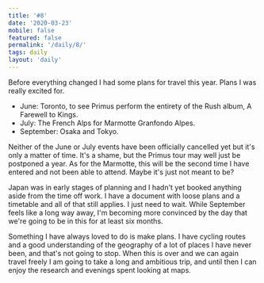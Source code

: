 ```yaml
---
title: '#8'
date: '2020-03-23'
mobile: false
featured: false
permalink: '/daily/8/'
tags: daily
layout: 'daily'
---
```


Before everything changed I had some plans for travel this year. Plans I was really excited for.

- June: Toronto, to see Primus perform the entirety of the Rush album, A Farewell to Kings.
- July: The French Alps for Marmotte Granfondo Alpes.
- September: Osaka and Tokyo.

Neither of the June or July events have been officially cancelled yet but it's only a matter of time. It's a shame, but the Primus tour may well just be postponed a year. As for the Marmotte, this will be the second time I have entered and not been able to attend. Maybe it's just not meant to be?

Japan was in early stages of planning and I hadn't yet booked anything aside from the time off work. I have a document with loose plans and a timetable and all of that still applies. I just need to wait. While September feels like a long way away, I'm becoming more convinced by the day that we're going to be in this for at least six months.

Something I have always loved to do is make plans. I have cycling routes and a good understanding of the geography of a lot of places I have never been, and that's not going to stop. When this is over and we can again travel freely I am going to take a long and ambitious trip, and until then I can enjoy the research and evenings spent looking at maps.
